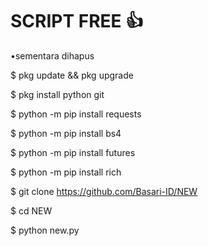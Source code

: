 # SCRIPT FREE 👍

•sementara dihapus

$ pkg update && pkg upgrade

$ pkg install python git

$ python -m pip install requests

$ python -m pip install bs4

$ python -m pip install futures

$ python -m pip install rich

$ git clone https://github.com/Basari-ID/NEW

$ cd NEW

$ python new.py
